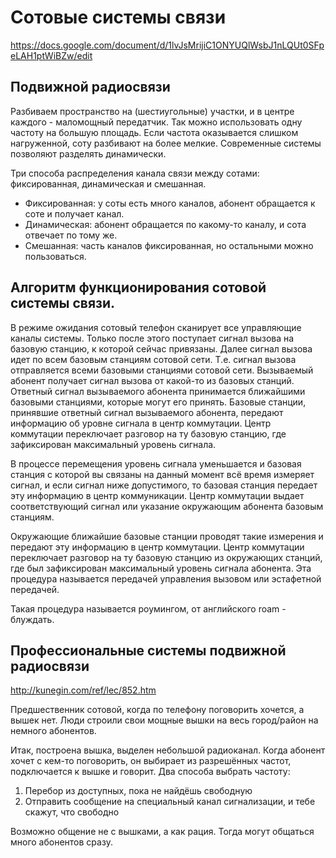 # Сотовые системы связи

https://docs.google.com/document/d/1lvJsMrijiC1ONYUQlWsbJ1nLQUt0SFpeLAH1ptWiBZw/edit

## Подвижной радиосвязи

Разбиваем пространство на (шестиугольные) участки, и в центре каждого - маломощный передатчик. Так можно использовать одну частоту на большую площадь. Если частота оказывается слишком нагруженной, соту разбивают на более мелкие. Современные системы позволяют разделять динамически.

Три способа распределения канала связи между сотами: фиксированная, динамическая и смешанная.
- Фиксированная: у соты есть много каналов, абонент обращается к соте и получает канал.
- Динамическая: абонент обращается по какому-то каналу, и сота отвечает по тому же.
- Смешанная: часть каналов фиксированная, но остальными можно пользоваться.

## Алгоритм функционирования сотовой системы связи.

В режиме ожидания сотовый телефон сканирует все управляющие каналы системы. Только после этого поступает сигнал вызова на базовую станцию, к которой сейчас привязаны. Далее сигнал вызова идет по всем базовым станциям сотовой сети. Т.е. сигнал вызова отправляется всеми базовыми станциями сотовой сети. Вызываемый абонент получает сигнал вызова от какой-то из базовых станций. Ответный сигнал вызываемого абонента принимается ближайшими базовыми станциями, которые могут его принять. Базовые станции, принявшие ответный сигнал вызываемого абонента, передают информацию об уровне сигнала в центр коммутации. Центр коммутации переключает разговор на ту базовую станцию, где зафиксирован максимальный уровень сигнала.

В процессе перемещения уровень сигнала уменьшается и базовая станция с которой вы связаны на данный момент всё время измеряет сигнал, и если сигнал ниже допустимого, то базовая станция передает эту информацию в центр коммуникации. Центр коммутации выдает соответствующий сигнал или указание окружающим абонента базовым станциям.

Окружающие ближайшие базовые станции проводят такие измерения и передают эту информацию в центр коммутации. Центр коммутации переключает разговор на ту базовую станцию из окружающих станций, где был зафиксирован максимальный уровень сигнала абонента. Эта процедура называется передачей управления вызовом или эстафетной передачей.

Такая процедура называется роумингом, от английского roam - блуждать.

## Профессиональные системы подвижной радиосвязи

http://kunegin.com/ref/lec/852.htm

Предшественник сотовой, когда по телефону поговорить хочется, а вышек нет. Люди строили свои мощные вышки на весь город/район на немного абонентов.

Итак, построена вышка, выделен небольшой радиоканал. Когда абонент хочет с кем-то поговорить, он выбирает из разрешённых частот, подключается к вышке и говорит. Два способа выбрать частоту:
1. Перебор из доступных, пока не найдёшь свободную
2. Отправить сообщение на специальный канал сигнализации, и тебе скажут, что свободно

Возможно общение не с вышками, а как рация. Тогда могут общаться много абонентов сразу.
